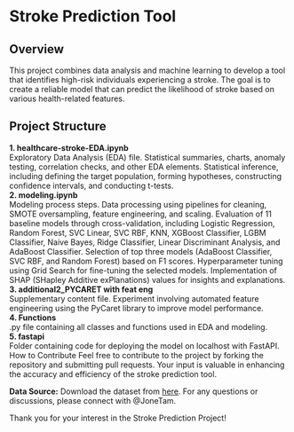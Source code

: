 # Stroke Prediction Tool  

## Overview  
This project combines data analysis and machine learning to develop a tool that identifies high-risk individuals experiencing a stroke. The goal is to create a reliable model that can predict the likelihood of stroke based on various health-related features.

## Project Structure  
**1. healthcare-stroke-EDA.ipynb**  
Exploratory Data Analysis (EDA) file.
Statistical summaries, charts, anomaly testing, correlation checks, and other EDA elements.
Statistical inference, including defining the target population, forming hypotheses, constructing confidence intervals, and conducting t-tests.  
**2. modeling.ipynb**  
Modeling process steps.
Data processing using pipelines for cleaning, SMOTE oversampling, feature engineering, and scaling.
Evaluation of 11 baseline models through cross-validation, including Logistic Regression, Random Forest, SVC Linear, SVC RBF, KNN, XGBoost Classifier, LGBM Classifier, Naive Bayes, Ridge Classifier, Linear Discriminant Analysis, and AdaBoost Classifier.
Selection of top three models (AdaBoost Classifier, SVC RBF, and Random Forest) based on F1 scores.
Hyperparameter tuning using Grid Search for fine-tuning the selected models.
Implementation of SHAP (SHapley Additive exPlanations) values for insights and explanations.  
**3. additional2_PYCARET with feat eng**  
Supplementary content file.
Experiment involving automated feature engineering using the PyCaret library to improve model performance.  
**4. Functions**  
.py file containing all classes and functions used in EDA and modeling.  
**5. fastapi**  
Folder containing code for deploying the model on localhost with FastAPI.
How to Contribute
Feel free to contribute to the project by forking the repository and submitting pull requests. Your input is valuable in enhancing the accuracy and efficiency of the stroke prediction tool.  

**Data Source:**
Download the dataset from [here](https://www.kaggle.com/datasets/fedesoriano/stroke-prediction-dataset).
For any questions or discussions, please connect with @JoneTam.

Thank you for your interest in the Stroke Prediction Project!
